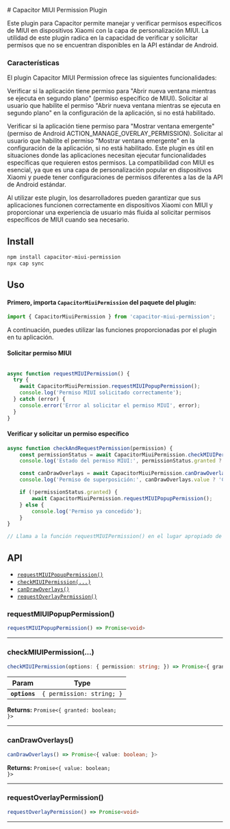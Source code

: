# Capacitor MIUI Permission Plugin

Este plugin para Capacitor permite manejar y verificar permisos específicos de MIUI en dispositivos Xiaomi con la capa de personalización MIUI. La utilidad de este plugin radica en la capacidad de verificar y solicitar permisos que no se encuentran disponibles en la API estándar de Android.

### Características
El plugin Capacitor MIUI Permission ofrece las siguientes funcionalidades:

Verificar si la aplicación tiene permiso para "Abrir nueva ventana mientras se ejecuta en segundo plano" (permiso específico de MIUI).
Solicitar al usuario que habilite el permiso "Abrir nueva ventana mientras se ejecuta en segundo plano" en la configuración de la aplicación, si no está habilitado.


Verificar si la aplicación tiene permiso para "Mostrar ventana emergente" (permiso de Android ACTION_MANAGE_OVERLAY_PERMISSION).
Solicitar al usuario que habilite el permiso "Mostrar ventana emergente" en la configuración de la aplicación, si no está habilitado.
Este plugin es útil en situaciones donde las aplicaciones necesitan ejecutar funcionalidades específicas que requieren estos permisos. La compatibilidad con MIUI es esencial, ya que es una capa de personalización popular en dispositivos Xiaomi y puede tener configuraciones de permisos diferentes a las de la API de Android estándar.


Al utilizar este plugin, los desarrolladores pueden garantizar que sus aplicaciones funcionen correctamente en dispositivos Xiaomi con MIUI y proporcionar una experiencia de usuario más fluida al solicitar permisos específicos de MIUI cuando sea necesario.




## Install

```bash
npm install capacitor-miui-permission
npx cap sync
```

## Uso

#### Primero, importa `CapacitorMiuiPermission` del paquete del plugin:

```typescript
import { CapacitorMiuiPermission } from 'capacitor-miui-permission';
```

A continuación, puedes utilizar las funciones proporcionadas por el plugin en tu aplicación.

#### Solicitar permiso MIUI

```typescript

async function requestMIUIPermission() {
  try {
    await CapacitorMiuiPermission.requestMIUIPopupPermission();
    console.log('Permiso MIUI solicitado correctamente');
  } catch (error) {
    console.error('Error al solicitar el permiso MIUI', error);
  }
}
```

#### Verificar y solicitar un permiso específico
```typescript
async function checkAndRequestPermission(permission) {
    const permissionStatus = await CapacitorMiuiPermission.checkMIUIPermission({ permission });
    console.log('Estado del permiso MIUI:', permissionStatus.granted ? 'Concedido' : 'Denegado');

    const canDrawOverlays = await CapacitorMiuiPermission.canDrawOverlays();
    console.log('Permiso de superposición:', canDrawOverlays.value ? 'Concedido' : 'Denegado');

    if (!permissionStatus.granted) {
        await CapacitorMiuiPermission.requestMIUIPopupPermission();
    } else {
        console.log('Permiso ya concedido');
    }
}

// Llama a la función requestMIUIPermission() en el lugar apropiado de tu aplicación
```


## API

<docgen-index>

* [`requestMIUIPopupPermission()`](#requestmiuipopuppermission)
* [`checkMIUIPermission(...)`](#checkmiuipermission)
* [`canDrawOverlays()`](#candrawoverlays)
* [`requestOverlayPermission()`](#requestoverlaypermission)

</docgen-index>

<docgen-api>
<!--Update the source file JSDoc comments and rerun docgen to update the docs below-->

### requestMIUIPopupPermission()

```typescript
requestMIUIPopupPermission() => Promise<void>
```

--------------------


### checkMIUIPermission(...)

```typescript
checkMIUIPermission(options: { permission: string; }) => Promise<{ granted: boolean; }>
```

| Param         | Type                                 |
| ------------- | ------------------------------------ |
| **`options`** | <code>{ permission: string; }</code> |

**Returns:** <code>Promise&lt;{ granted: boolean; }&gt;</code>

--------------------


### canDrawOverlays()

```typescript
canDrawOverlays() => Promise<{ value: boolean; }>
```

**Returns:** <code>Promise&lt;{ value: boolean; }&gt;</code>

--------------------


### requestOverlayPermission()

```typescript
requestOverlayPermission() => Promise<void>
```

--------------------

</docgen-api>
